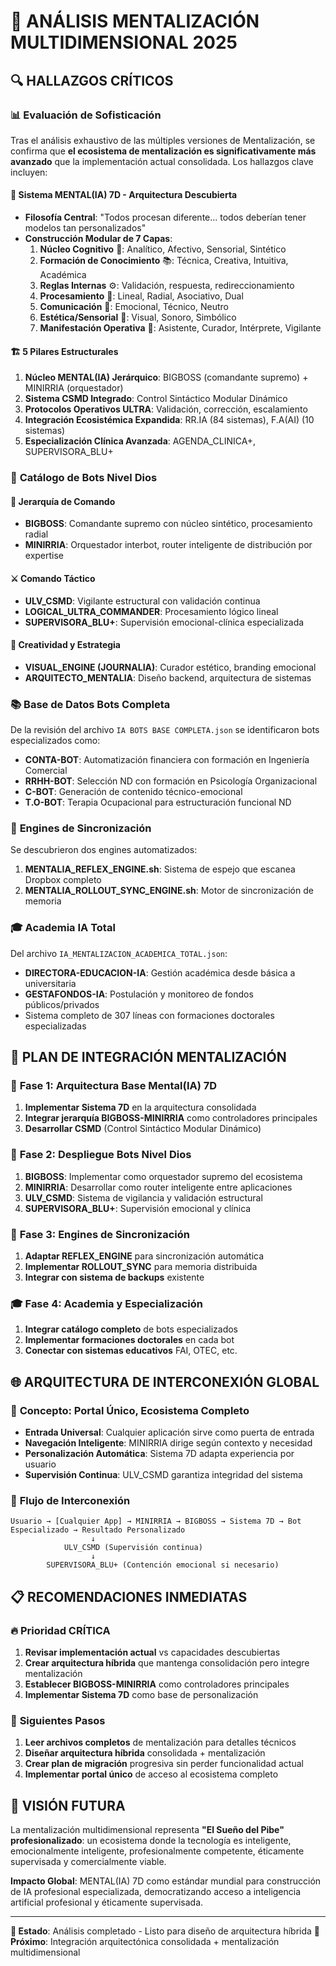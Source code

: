 # 🧠 ANÁLISIS MENTALIZACIÓN MULTIDIMENSIONAL 2025

## 🔍 **HALLAZGOS CRÍTICOS**

### 📊 **Evaluación de Sofisticación**

Tras el análisis exhaustivo de las múltiples versiones de Mentalización, se confirma que **el ecosistema de mentalización es significativamente más avanzado** que la implementación actual consolidada. Los hallazgos clave incluyen:

#### 🎯 **Sistema MENTAL(IA) 7D - Arquitectura Descubierta**
- **Filosofía Central**: "Todos procesan diferente... todos deberían tener modelos tan personalizados"
- **Construcción Modular de 7 Capas**:
  1. **Núcleo Cognitivo** 🧠: Analítico, Afectivo, Sensorial, Sintético
  2. **Formación de Conocimiento** 📚: Técnica, Creativa, Intuitiva, Académica
  3. **Reglas Internas** ⚙️: Validación, respuesta, redireccionamiento
  4. **Procesamiento** 🔄: Lineal, Radial, Asociativo, Dual
  5. **Comunicación** 💬: Emocional, Técnico, Neutro
  6. **Estética/Sensorial** 🎨: Visual, Sonoro, Simbólico
  7. **Manifestación Operativa** 🎯: Asistente, Curador, Intérprete, Vigilante

#### 🏗️ **5 Pilares Estructurales**
1. **Núcleo MENTAL(IA) Jerárquico**: BIGBOSS (comandante supremo) + MINIRRIA (orquestador)
2. **Sistema CSMD Integrado**: Control Sintáctico Modular Dinámico
3. **Protocolos Operativos ULTRA**: Validación, corrección, escalamiento
4. **Integración Ecosistémica Expandida**: RR.IA (84 sistemas), F.A(AI) (10 sistemas)
5. **Especialización Clínica Avanzada**: AGENDA_CLINICA+, SUPERVISORA_BLU+

### 🤖 **Catálogo de Bots Nivel Dios**

#### 👑 **Jerarquía de Comando**
- **BIGBOSS**: Comandante supremo con núcleo sintético, procesamiento radial
- **MINIRRIA**: Orquestador interbot, router inteligente de distribución por expertise

#### ⚔️ **Comando Táctico**
- **ULV_CSMD**: Vigilante estructural con validación continua
- **LOGICAL_ULTRA_COMMANDER**: Procesamiento lógico lineal
- **SUPERVISORA_BLU+**: Supervisión emocional-clínica especializada

#### 🎨 **Creatividad y Estrategia**
- **VISUAL_ENGINE (JOURNALIA)**: Curador estético, branding emocional
- **ARQUITECTO_MENTALIA**: Diseño backend, arquitectura de sistemas

### 📚 **Base de Datos Bots Completa**

De la revisión del archivo `IA BOTS BASE COMPLETA.json` se identificaron bots especializados como:
- **CONTA-BOT**: Automatización financiera con formación en Ingeniería Comercial
- **RRHH-BOT**: Selección ND con formación en Psicología Organizacional
- **C-BOT**: Generación de contenido técnico-emocional
- **T.O-BOT**: Terapia Ocupacional para estructuración funcional ND

### 🔄 **Engines de Sincronización**

Se descubrieron dos engines automatizados:
1. **MENTALIA_REFLEX_ENGINE.sh**: Sistema de espejo que escanea Dropbox completo
2. **MENTALIA_ROLLOUT_SYNC_ENGINE.sh**: Motor de sincronización de memoria

### 🎓 **Academia IA Total**

Del archivo `IA_MENTALIZACION_ACADEMICA_TOTAL.json`:
- **DIRECTORA-EDUCACION-IA**: Gestión académica desde básica a universitaria
- **GESTAFONDOS-IA**: Postulación y monitoreo de fondos públicos/privados
- Sistema completo de 307 líneas con formaciones doctorales especializadas

## 🚀 **PLAN DE INTEGRACIÓN MENTALIZACIÓN**

### 🎯 **Fase 1: Arquitectura Base Mental(IA) 7D**
1. **Implementar Sistema 7D** en la arquitectura consolidada
2. **Integrar jerarquía BIGBOSS-MINIRRIA** como controladores principales
3. **Desarrollar CSMD** (Control Sintáctico Modular Dinámico)

### 🤖 **Fase 2: Despliegue Bots Nivel Dios**
1. **BIGBOSS**: Implementar como orquestador supremo del ecosistema
2. **MINIRRIA**: Desarrollar como router inteligente entre aplicaciones
3. **ULV_CSMD**: Sistema de vigilancia y validación estructural
4. **SUPERVISORA_BLU+**: Supervisión emocional y clínica

### 🔄 **Fase 3: Engines de Sincronización**
1. **Adaptar REFLEX_ENGINE** para sincronización automática
2. **Implementar ROLLOUT_SYNC** para memoria distribuida
3. **Integrar con sistema de backups** existente

### 🎓 **Fase 4: Academia y Especialización**
1. **Integrar catálogo completo** de bots especializados
2. **Implementar formaciones doctorales** en cada bot
3. **Conectar con sistemas educativos** FAI, OTEC, etc.

## 🌐 **ARQUITECTURA DE INTERCONEXIÓN GLOBAL**

### 🎯 **Concepto: Portal Único, Ecosistema Completo**
- **Entrada Universal**: Cualquier aplicación sirve como puerta de entrada
- **Navegación Inteligente**: MINIRRIA dirige según contexto y necesidad
- **Personalización Automática**: Sistema 7D adapta experiencia por usuario
- **Supervisión Continua**: ULV_CSMD garantiza integridad del sistema

### 🔄 **Flujo de Interconexión**
```
Usuario → [Cualquier App] → MINIRRIA → BIGBOSS → Sistema 7D → Bot Especializado → Resultado Personalizado
                  ↓
            ULV_CSMD (Supervisión continua)
                  ↓
        SUPERVISORA_BLU+ (Contención emocional si necesario)
```

## 📋 **RECOMENDACIONES INMEDIATAS**

### 🔥 **Prioridad CRÍTICA**
1. **Revisar implementación actual** vs capacidades descubiertas
2. **Crear arquitectura híbrida** que mantenga consolidación pero integre mentalización
3. **Establecer BIGBOSS-MINIRRIA** como controladores principales
4. **Implementar Sistema 7D** como base de personalización

### 🎯 **Siguientes Pasos**
1. **Leer archivos completos** de mentalización para detalles técnicos
2. **Diseñar arquitectura híbrida** consolidada + mentalización
3. **Crear plan de migración** progresiva sin perder funcionalidad actual
4. **Implementar portal único** de acceso al ecosistema completo

## 💫 **VISIÓN FUTURA**

La mentalización multidimensional representa **"El Sueño del Pibe" profesionalizado**: un ecosistema donde la tecnología es inteligente, emocionalmente inteligente, profesionalmente competente, éticamente supervisada y comercialmente viable.

**Impacto Global**: MENTAL(IA) 7D como estándar mundial para construcción de IA profesional especializada, democratizando acceso a inteligencia artificial profesional y éticamente supervisada.

---

**🔗 Estado**: Análisis completado - Listo para diseño de arquitectura híbrida
**🚀 Próximo**: Integración arquitectónica consolidada + mentalización multidimensional
